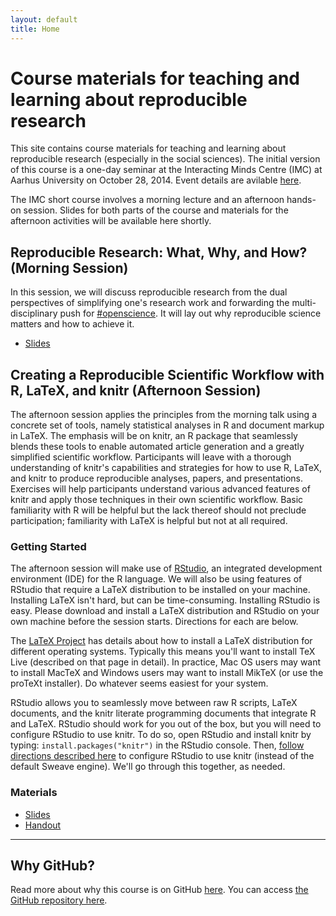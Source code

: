 ```yaml
---
layout: default
title: Home
---
```


# Course materials for teaching and learning about reproducible research #

This site contains course materials for teaching and learning about reproducible research (especially in the social sciences). The initial version of this course is a one-day seminar at the Interacting Minds Centre (IMC) at Aarhus University on October 28, 2014. Event details are avilable [here](http://interactingminds.au.dk/events/single-events/artikel/reproducible-research-what-why-and-how/).

The IMC short course involves a morning lecture and an afternoon hands-on session. Slides for both parts of the course and materials for the afternoon activities will be available here shortly. 

## Reproducible Research: What, Why, and How? (Morning Session) ##

In this session, we will discuss reproducible research from the dual perspectives of simplifying one's research work and forwarding the multi-disciplinary push for [#openscience](https://twitter.com/search?q=%23openscience). It will lay out why reproducible science matters and how to achieve it.

 - [Slides](Slides/WhatWhyHow.pdf)

## Creating a Reproducible Scientific Workflow with R, LaTeX, and knitr (Afternoon Session) ##

The afternoon session applies the principles from the morning talk using a concrete set of tools, namely statistical analyses in R and document markup in LaTeX. The emphasis will be on knitr, an R package that seamlessly blends these tools to enable automated article generation and a greatly simplified scientific workflow. Participants will leave with a thorough understanding of knitr's capabilities and strategies for how to use R, LaTeX, and knitr to produce reproducible analyses, papers, and presentations. Exercises will help participants understand various advanced features of knitr and apply those techniques in their own scientific workflow. Basic familiarity with R will be helpful but the lack thereof should not preclude participation; familiarity with LaTeX is helpful but not at all required.

### Getting Started ###

The afternoon session will make use of [RStudio](http://www.rstudio.com/products/RStudio/#Desk), an integrated development environment (IDE) for the R language. We will also be using features of RStudio that require a LaTeX distribution to be installed on your machine. Installing LaTeX isn't hard, but can be time-consuming. Installing RStudio is easy. Please download and install a LaTeX distribution and RStudio on your own machine before the session starts.  Directions for each are below.

The [LaTeX Project](http://www.latex-project.org/ftp.html) has details about how to install a LaTeX distribution for different operating systems. Typically this means you'll want to install TeX Live (described on that page in detail). In practice, Mac OS users may want to install MacTeX and Windows users may want to install MikTeX (or use the proTeXt installer). Do whatever seems easiest for your system.

RStudio allows you to seamlessly move between raw R scripts, LaTeX documents, and the knitr literate programming documents that integrate R and LaTeX. RStudio should work for you out of the box, but you will need to configure RStudio to use knitr. To do so, open RStudio and install knitr by typing: `install.packages("knitr")` in the RStudio console. Then, [follow directions described here](http://yihui.name/knitr/demo/rstudio/) to configure RStudio to use knitr (instead of the default Sweave engine). We'll go through this together, as needed.

### Materials ###

 - [Slides](Slides/knitr.pdf)
 - [Handout](Activities/knitr_handout.pdf)

---
## Why GitHub? ##

Read more about why this course is on GitHub [here](fork.html). You can access [the GitHub repository here](https://github.com/leeper/rrcourse).

